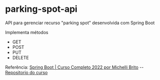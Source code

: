# parking-spot-api
API para gerenciar recurso "parking spot" desenvolvida com Spring Boot

Implementa métodos
- GET
- POST
- PUT
- DELETE

Referência: [Spring Boot | Curso Completo 2022 por Michelli Brito](https://youtu.be/LXRU-Z36GEU) -- [Repositorio do curso](https://github.com/MichelliBrito/parking-control-api)
